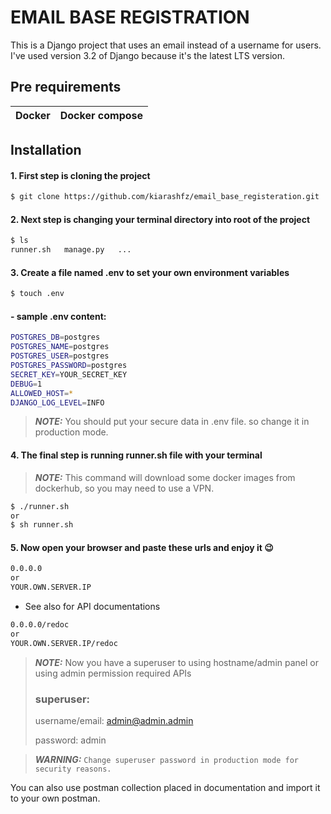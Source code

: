 # EMAIL BASE REGISTRATION

This is a Django project that uses an email instead of a username for users.
I've used version 3.2 of Django because it's the latest LTS version.
## Pre requirements
| Docker      | Docker compose |
| ----------- | ----------- |
## Installation
#### 1. First step is cloning the project
```bash
$ git clone https://github.com/kiarashfz/email_base_registeration.git
```
#### 2. Next step is changing your terminal directory into root of the project
```bash
$ ls
runner.sh   manage.py   ...
```
#### 3. Create a file named .env to set your own environment variables
```bash
$ touch .env
```
#### - sample .env content:

```bash
POSTGRES_DB=postgres
POSTGRES_NAME=postgres
POSTGRES_USER=postgres
POSTGRES_PASSWORD=postgres
SECRET_KEY=YOUR_SECRET_KEY
DEBUG=1
ALLOWED_HOST=*
DJANGO_LOG_LEVEL=INFO
```
> **_NOTE:_**  You should put your secure data in .env file. so change it in production mode.

#### 4. The final step is running runner.sh file with your terminal
> **_NOTE:_**  This command will download some docker images from dockerhub, so you may need to use a VPN.
```bash
$ ./runner.sh
or
$ sh runner.sh
```
####  5. Now open your browser and paste these urls and enjoy it :wink:
```sh
0.0.0.0
or
YOUR.OWN.SERVER.IP
```
- See also for API documentations
```sh
0.0.0.0/redoc
or
YOUR.OWN.SERVER.IP/redoc
```
> **_NOTE:_**  Now you have a superuser to using hostname/admin panel or using admin permission required APIs
> 
> ### superuser:
> 
> username/email: admin@admin.admin
> 
> password: admin

> **_WARNING:_** `Change superuser password in production mode for security reasons.`

You can also use postman collection placed in documentation and import it to your own postman.
